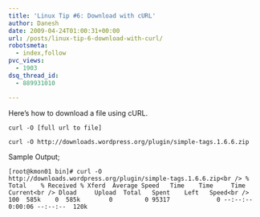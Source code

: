 ```yaml
---
title: 'Linux Tip #6: Download with cURL'
author: Danesh
date: 2009-04-24T01:00:31+00:00
url: /posts/linux-tip-6-download-with-curl/
robotsmeta:
  - index,follow
pvc_views:
  - 1903
dsq_thread_id:
  - 889931010

---
```

Here&#8217;s how to download a file using cURL.

`curl -O [full url to file]`

`curl -O http://downloads.wordpress.org/plugin/simple-tags.1.6.6.zip`

Sample Output;

`[root@kmon01 bin]# curl -O http://downloads.wordpress.org/plugin/simple-tags.1.6.6.zip<br />
%     Total    % Received % Xferd  Average Speed   Time    Time     Time  Current<br />
                                                      Dload     Upload  Total   Spent    Left   Speed<br />
100  585k    0  585k        0         0 95317             0 --:--:--  0:00:06 --:--:--  120k`